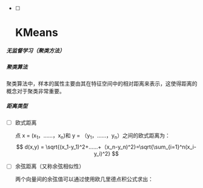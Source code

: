- [ ] # KMeans


##### 无监督学习（聚类方法）



##### 聚类算法

聚类算法中，样本的属性主要由其在特征空间中的相对距离来表示，这使得距离的概念对于聚类非常重要。



##### 距离类型

- [ ] 欧式距离 

  点 x = (x<sub>1</sub>，……，x<sub>n</sub>)和 y = （y<sub>1</sub>，……，y<sub>n</sub>）之间的欧式距离为：
  $$
  d(x,y) = \sqrt{(x_1-y_1)^2+……+（x_n-y_n)^2}=\sqrt{\sum_{i=1}^n(x_i-y_i)^2}
  $$

- [ ] 余弦距离（又称余弦相似性）

  两个向量间的余弦值可以通过使用欧几里德点积公式求出：